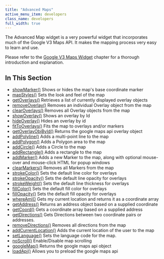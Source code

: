 ```yaml
---
title: "Advanced Maps"
active_menu_item: developers
class_name: developers
full_width: true
---
```



The Advanced Map widget is a very powerful widget that incorporates much of the Google V3 Maps API. It makes the mapping process very easy to learn and use.

Please refer to the [Google V3 Maps Widget](/developers/documentation/product-guide/advanced-important-widgets/google-v3-maps-widget/) chapter for a thorough introduction and explanation.

## In This Section

 - [showMarker()](/developers/documentation/scripting-apis/client-api/widget-object-functions/advanced-maps/showmarker)
    Shows or hides the map's base coordinate marker
 - [mapStyles()](/developers/documentation/scripting-apis/client-api/widget-object-functions/advanced-maps/mapstyles)
    Sets the look and feel of the map
 - [getOverlays()](/developers/documentation/scripting-apis/client-api/widget-object-functions/advanced-maps/getoverlays)
    Retrieves a list of currently displayed overlay objects
 - [removeOverlay()](/developers/documentation/scripting-apis/client-api/widget-object-functions/advanced-maps/removeoverlay)
    Removes an individual Overlay object from the map
 - [clearOverlays()](/developers/documentation/scripting-apis/client-api/widget-object-functions/advanced-maps/clearoverlays)
    Removes all Overlay objects from the map
 - [showOverlay()](/developers/documentation/scripting-apis/client-api/widget-object-functions/advanced-maps/showoverlayid)
    Shows an overlay by Id
 - [hideOverlay()](/developers/documentation/scripting-apis/client-api/widget-object-functions/advanced-maps/hideoverlay)
    Hides an overlay by id
 - [fitToOverlays()](/developers/documentation/scripting-apis/client-api/widget-object-functions/advanced-maps/fittooverlays)
    Fits the map to overlays and/or markers
 - [getOverlayObjById()](/developers/documentation/scripting-apis/client-api/widget-object-functions/advanced-maps/getoverlayobjbyidid)
    Returns the google maps api overlay object
 - [addPolyline()](/developers/documentation/scripting-apis/client-api/widget-object-functions/advanced-maps/addpolyline)
    Adds a multi-point line to the map
 - [addPolygon()](/developers/documentation/scripting-apis/client-api/widget-object-functions/advanced-maps/addpolygon)
    Adds a Polygon area to the map
 - [addCircle()](/developers/documentation/scripting-apis/client-api/widget-object-functions/advanced-maps/addcircle)
    Adds a Circle to the map
 - [addRectangle()](/developers/documentation/scripting-apis/client-api/widget-object-functions/advanced-maps/addrectangle)
    Adds a rectangle to the map
 - [addMarker()](/developers/documentation/scripting-apis/client-api/widget-object-functions/advanced-maps/addmarker)
    Adds a new Marker to the map, along with optional mouse-over and mouse-click HTML for popup windows
 - [clearMarkers()](/developers/documentation/scripting-apis/client-api/widget-object-functions/advanced-maps/clearmarkers)
    Removes all Markers from the map
 - [strokeColor()](/developers/documentation/scripting-apis/client-api/widget-object-functions/advanced-maps/strokecolor)
    Sets the default line color for overlays
 - [strokeOpacity()](/developers/documentation/scripting-apis/client-api/widget-object-functions/advanced-maps/strokeopacity)
    Sets the default line opacity for overlays
 - [strokeWeight()](/developers/documentation/scripting-apis/client-api/widget-object-functions/advanced-maps/strokeweight)
    Sets the default line thickness for overlays
 - [fillColor()](/developers/documentation/scripting-apis/client-api/widget-object-functions/advanced-maps/fillcolor)
    Sets the default fill color for overlays
 - [fillOpacity()](/developers/documentation/scripting-apis/client-api/widget-object-functions/advanced-maps/fillopacity)
    Sets the default fill opacity for overlays
 - [whereAmI()](/developers/documentation/scripting-apis/client-api/widget-object-functions/advanced-maps/whereami)
    Gets my current location and returns it as a coordinate array
 - [getAddress()](/developers/documentation/scripting-apis/client-api/widget-object-functions/advanced-maps/getaddress)
    Returns an address object based on a supplied coordinate
 - [getCoord()](/developers/documentation/scripting-apis/client-api/widget-object-functions/advanced-maps/getcoord)
    Gets a coordinate array based on a supplied address
 - [getDirections()](/developers/documentation/scripting-apis/client-api/widget-object-functions/advanced-maps/getdirections)
    Gets Directions between two coordinate pairs or addresses.
 - [removeDirections()](/developers/documentation/scripting-apis/client-api/widget-object-functions/advanced-maps/removedirections)
    Removes all directions from the map
 - [addCurrentLocation()](/developers/documentation/scripting-apis/client-api/widget-object-functions/advanced-maps/addcurrentlocation)
    Adds the current location of the user to the map
 - [setLanguage()](/developers/documentation/scripting-apis/client-api/widget-object-functions/advanced-maps/setlanguage)
    Sets the language code for the map.
 - [noScroll()](/developers/documentation/scripting-apis/client-api/widget-object-functions/advanced-maps/noscroll)
    Enable/Disable map scrolling
 - [googleMap()](/developers/documentation/scripting-apis/client-api/widget-object-functions/advanced-maps/googlemap)
    Returns the google maps api object
 - [loadApi()](/developers/documentation/scripting-apis/client-api/widget-object-functions/advanced-maps/loadapi)
    Allows you to preload the google maps api
